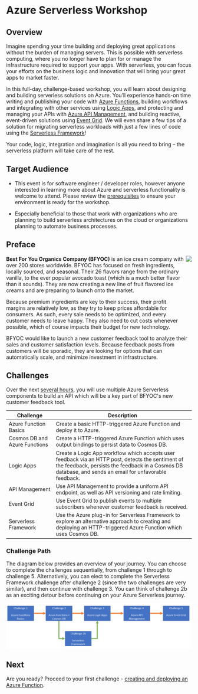 # Azure Serverless Workshop

## Overview

Imagine spending your time building and deploying great applications without the burden of managing servers. This is possible with serverless computing, where you no longer have to plan for or manage the infrastructure required to support your apps. With serverless, you can focus your efforts on the business logic and innovation that will bring your great apps to market faster.

In this full-day, challenge-based workshop, you will learn about designing and building serverless solutions on Azure. You’ll experience hands-on time writing and publishing your code with [Azure Functions](https://azure.microsoft.com/en-us/services/functions/), building workflows and integrating with other services using [Logic Apps](https://azure.microsoft.com/en-us/services/logic-apps/), and protecting and managing your APIs with [Azure API Management](https://azure.microsoft.com/en-us/services/api-management/), and building reactive, event-driven solutions using [Event Grid](https://azure.microsoft.com/en-us/services/event-grid/). We will even share a few tips of a solution for migrating serverless workloads with just a few lines of code using the [Serverless Framework](https://serverless.com/)!

Your code, logic, integration and imagination is all you need to bring – the serverless platform will take care of the rest.  

## Target Audience

* This event is for software engineer / developer roles, however anyone interested in learning more about Azure and serverless functionality is welcome to attend.  Please review the [prerequisites](./prereqs.md) to ensure your environment is ready for the workshop.

* Especially beneficial to those that work with organizations who are planning to build serverless architectures on the cloud or organizations planning to automate business processes.

## Preface

<img style="float: right;" height="160" src="https://serverlessoh.azureedge.net/public/ice-cream-2202561_320-circle.jpg" />

**Best For You Organics Company (BFYOC)** is an ice cream company with over 200 stores worldwide. BFYOC has focused on fresh ingredients, locally sourced, and seasonal. Their 26 flavors range from the ordinary vanilla, to the ever popular avocado toast (which is a much better flavor than it sounds). They are now creating a new line of fruit flavored ice creams and are preparing to launch onto the market.

Because premium ingredients are key to their success, their profit margins are relatively low, as they try to keep prices affordable for consumers. As such, every sale needs to be optimized, and every customer needs to leave happy. They also need to cut costs whenever possible, which of course impacts their budget for new technology.

BFYOC would like to launch a new customer feedback tool to analyze their sales and customer satisfaction levels. Because feedback posts from customers will be sporadic, they are looking for options that can automatically scale, and minimize investment in infrastructure.

## Challenges

Over the next [several hours](./agenda.md), you will use multiple Azure Serverless components to build an API which will be a key part of BFYOC's new customer feedback tool.

| Challenge                      | Description       |
|--------------------------------|-------------------|
| Azure Function Basics          | Create a basic HTTP-triggered Azure Function and deploy it to Azure.  |
| Cosmos DB and Azure Functions  | Create a HTTP-triggered Azure Function which uses output bindings to persist data to Cosmos DB.  |
| Logic Apps                     | Create a Logic App workflow which accepts user feedback via an HTTP post, detects the sentiment of the feedback, persists the feedback in a Cosmos DB database, and sends an email for unfavorable feedback.  |
| API Management                 | Use API Management to provide a uniform API endpoint, as well as API versioning and rate limiting.  |
| Event Grid                     | Use Event Grid to publish events to multiple subscribers whenever customer feedback is received.  |
| Serverless Framework           | Use the Azure plug-in for Serverless Framework to explore an alternative approach to creating and deploying an HTTP-triggered Azure Function which uses Cosmos DB.  |

### Challenge Path

The diagram below provides an overview of your journey. You can choose to complete the challenges sequentially, from challenge 1 through to challenge 5.  Alternatively, you can elect to complete the Serverless Framework challenge after challenge 2 (since the two challenges are very similar), and then continue with challenge 3.  You can think of challenge 2b as an exciting detour before continuing on your Azure Serverless journey.

![Challenge Path Overview](./Images/challenge-path.png)

## Next

Are you ready?  Proceed to your first challenge - [creating and deploying an Azure Function](./Challenge-1-Azure-Function-Basics/readme.md).
